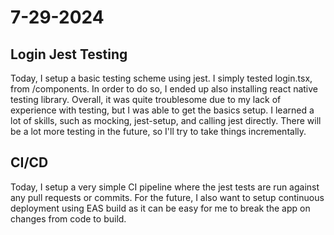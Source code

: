 # 7-29-2024
## Login Jest Testing
Today, I setup a basic testing scheme using jest. I simply tested login.tsx, from /components. In order to do so, I ended up also installing react native testing library. Overall, it was quite troublesome due to my lack of experience with testing, but I was able to get the basics setup. I learned a lot of skills, such as mocking, jest-setup, and calling jest directly. There will be a lot more testing in the future, so I'll try to take things incrementally.

## CI/CD
Today, I setup a very simple CI pipeline where the jest tests are run against any pull requests or commits. For the future, I also want to setup continuous deployment using EAS build as it can be easy for me to break the app on changes from code to build.
